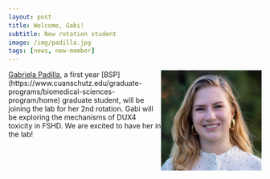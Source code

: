 ```yaml
---
layout: post
title: Welcome, Gabi!
subtitle: New rotation student
image: /img/padilla.jpg
tags: [news, new-member]
---
```

<img align="right" src="/img/padilla.jpg" style="width:200px !important;height:200px !important;" />
<a href="/docs/padilla-cv.pdf">Gabriela Padilla</a>, a first year [BSP](https://www.cuanschutz.edu/graduate-programs/biomedical-sciences-program/home) graduate student, will be joining the lab for her 2nd rotation. Gabi will be exploring the mechanisms of DUX4 toxicity in FSHD. We are excited to have her in the lab! 
<br>
<br>

